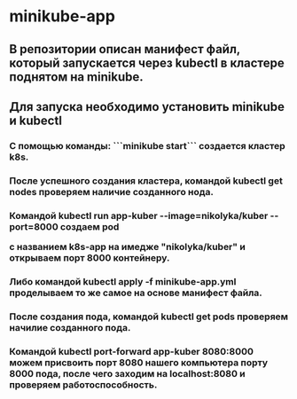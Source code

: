 # minikube-app
<h2>В репозитории описан манифест файл, который запускается через kubectl в кластере
поднятом на minikube.</h2>
<h2>Для запуска необходимо установить minikube и kubectl </h2>

<h3>С помощью команды:
```minikube start```
создается кластер k8s.</h3>

<h3>После успешного создания кластера, командой kubectl get nodes проверяем наличие созданного нода.</h3>

<h3>Командой kubectl run app-kuber --image=nikolyka/kuber --port=8000 создаем pod

с названием k8s-app на имедже "nikolyka/kuber" и открываем порт 8000 контейнеру.</h3>
<h3>Либо командой kubectl apply -f minikube-app.yml проделываем то же самое на основе манифест файла.</h3>

<h3>После создания пода, командой kubectl get pods проверяем начилие созданного пода.</h3>

<h3>Командой kubectl port-forward app-kuber 8080:8000 можем присвоить порт 8080 нашего компьютера порту 8000 пода, после чего заходим на localhost:8080 и проверяем работоспособность. </h3>